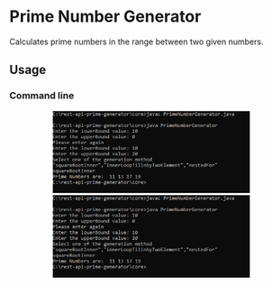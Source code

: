 # Prime Number Generator
Calculates prime numbers in the range between two given numbers.

## Usage

### Command line
<p align="center">
  <img src="/img/cmdexe.PNG" width="350" >
  <img src="/img/cmdexe.PNG" width="350" >
</p>
